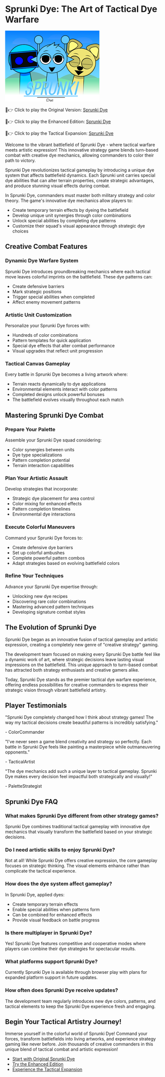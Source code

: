 # Sprunki Dye: The Art of Tactical Dye Warfare

![Sprunki Dye](https://raw.githubusercontent.com/sprunkiscrunkly/sprunki-dye/refs/heads/main/sprunki-dye.png "Sprunki Dye")

🎨👉 Click to play the Original Version: [Sprunki Dye](https://sprunksters.com/sprunki-dye/ "Sprunki Dye")

🎨👉 Click to play the Enhanced Edition: [Sprunki Dye](https://sprunkiscrunkly.com/sprunki-dye/ "Sprunki Dye")

🎨👉 Click to play the Tactical Expansion: [Sprunki Dye](https://sprunkipyramixed.com/sprunki-dye/ "Sprunki Dye")

Welcome to the vibrant battlefield of Sprunki Dye - where tactical warfare meets artistic expression! This innovative strategy game blends turn-based combat with creative dye mechanics, allowing commanders to color their path to victory.

Sprunki Dye revolutionizes tactical gameplay by introducing a unique dye system that affects battlefield dynamics. Each Sprunki unit carries special dye abilities that can alter terrain properties, create strategic advantages, and produce stunning visual effects during combat.

In Sprunki Dye, commanders must master both military strategy and color theory. The game's innovative dye mechanics allow players to:
- Create temporary terrain effects by dyeing the battlefield
- Develop unique unit synergies through color combinations
- Unlock special abilities by completing dye patterns
- Customize their squad's visual appearance through strategic dye choices

## Creative Combat Features

### Dynamic Dye Warfare System

Sprunki Dye introduces groundbreaking mechanics where each tactical move leaves colorful imprints on the battlefield. These dye patterns can:
- Create defensive barriers
- Mark strategic positions
- Trigger special abilities when completed
- Affect enemy movement patterns

### Artistic Unit Customization

Personalize your Sprunki Dye forces with:
- Hundreds of color combinations
- Pattern templates for quick application
- Special dye effects that alter combat performance
- Visual upgrades that reflect unit progression

### Tactical Canvas Gameplay

Every battle in Sprunki Dye becomes a living artwork where:
- Terrain reacts dynamically to dye applications
- Environmental elements interact with color patterns
- Completed designs unlock powerful bonuses
- The battlefield evolves visually throughout each match

## Mastering Sprunki Dye Combat

### Prepare Your Palette

Assemble your Sprunki Dye squad considering:
- Color synergies between units
- Dye type specializations
- Pattern completion potential
- Terrain interaction capabilities

### Plan Your Artistic Assault

Develop strategies that incorporate:
- Strategic dye placement for area control
- Color mixing for enhanced effects
- Pattern completion timelines
- Environmental dye interactions

### Execute Colorful Maneuvers

Command your Sprunki Dye forces to:
- Create defensive dye barriers
- Set up colorful ambushes
- Complete powerful pattern combos
- Adapt strategies based on evolving battlefield colors

### Refine Your Techniques

Advance your Sprunki Dye expertise through:
- Unlocking new dye recipes
- Discovering rare color combinations
- Mastering advanced pattern techniques
- Developing signature combat styles

## The Evolution of Sprunki Dye

Sprunki Dye began as an innovative fusion of tactical gameplay and artistic expression, creating a completely new genre of "creative strategy" gaming.

The development team focused on making every Sprunki Dye battle feel like a dynamic work of art, where strategic decisions leave lasting visual impressions on the battlefield. This unique approach to turn-based combat has attracted both strategy enthusiasts and creative gamers alike.

Today, Sprunki Dye stands as the premier tactical dye warfare experience, offering endless possibilities for creative commanders to express their strategic vision through vibrant battlefield artistry.

## Player Testimonials

"Sprunki Dye completely changed how I think about strategy games! The way my tactical decisions create beautiful patterns is incredibly satisfying."

\- ColorCommander

"I've never seen a game blend creativity and strategy so perfectly. Each battle in Sprunki Dye feels like painting a masterpiece while outmaneuvering opponents."

\- TacticalArtist

"The dye mechanics add such a unique layer to tactical gameplay. Sprunki Dye makes every decision feel impactful both strategically and visually!"

\- PaletteStrategist

## Sprunki Dye FAQ

### What makes Sprunki Dye different from other strategy games?

Sprunki Dye combines traditional tactical gameplay with innovative dye mechanics that visually transform the battlefield based on your strategic decisions.

### Do I need artistic skills to enjoy Sprunki Dye?

Not at all! While Sprunki Dye offers creative expression, the core gameplay focuses on strategic thinking. The visual elements enhance rather than complicate the tactical experience.

### How does the dye system affect gameplay?

In Sprunki Dye, applied dyes:
- Create temporary terrain effects
- Enable special abilities when patterns form
- Can be combined for enhanced effects
- Provide visual feedback on battle progress

### Is there multiplayer in Sprunki Dye?

Yes! Sprunki Dye features competitive and cooperative modes where players can combine their dye strategies for spectacular results.

### What platforms support Sprunki Dye?

Currently Sprunki Dye is available through browser play with plans for expanded platform support in future updates.

### How often does Sprunki Dye receive updates?

The development team regularly introduces new dye colors, patterns, and tactical elements to keep the Sprunki Dye experience fresh and engaging.

## Begin Your Tactical Artistry Journey!

Immerse yourself in the colorful world of Sprunki Dye! Command your forces, transform battlefields into living artworks, and experience strategy gaming like never before. Join thousands of creative commanders in this unique blend of tactical combat and artistic expression!

- [Start with Original Sprunki Dye](https://sprunksters.com/sprunki-dye/)
- [Try the Enhanced Edition](https://sprunkiscrunkly.com/sprunki-dye/)
- [Experience the Tactical Expansion](https://sprunkipyramixed.com/sprunki-dye/)
